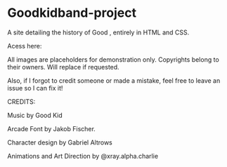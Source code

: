 # Goodkidband-project
 A site detailing the history of Good , entirely in HTML and CSS.

 Acess here:

 All images are placeholders for demonstration only. Copyrights belong to their owners. Will replace if requested.

 Also, if I forgot to credit someone or made a mistake, feel free to leave an issue so I can fix it!

CREDITS:

Music by <a href="https://youtube.com/@goodkidband?si=xS-RYzcEgZwrX32p" target="_blank" style="text-decoration: none">Good Kid</a>

Arcade Font by Jakob Fischer.

Character design by Gabriel Altrows

Animations and Art Direction by <a href="https://www.youtube.com/@xray.alpha.charlie" target="_blank" style="text-decoration: none">@xray.alpha.charlie</a>